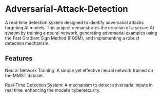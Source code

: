 # Adversarial-Attack-Detection
A real-time detection system designed to identify adversarial attacks targeting AI models. This project demonstrates the creation of a secure AI system by training a neural network, generating adversarial examples using the Fast Gradient Sign Method (FGSM), and implementing a robust detection mechanism.

## Features
Neural Network Training: A simple yet effective neural network trained on the MNIST dataset.

Real-Time Detection System: A mechanism to detect adversarial inputs in real time, enhancing the model’s cybersecurity.
